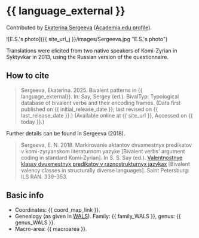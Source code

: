 # {{ language_external }}
Contributed by [Ekaterina Sergeeva](https://www.linkedin.com/in/ekaterina-sergeeva-8a45a531/) ([Academia.edu profile](https://iling-spb.academia.edu/EkaterinaSergeeva)).

![E.S.'s photo]({{ site_url_j }}/images/Sergeeva.jpg "E.S.'s photo")

Translations were elicited from two native speakers of Komi-Zyrian in Syktyvkar in 2013, using the Russian version of the questionnaire. 

## How to cite
> Sergeeva, Ekaterina. 2025. Bivalent patterns in {{ language_external}}. 
> In: Say, Sergey (ed.). BivalTyp: Typological database of bivalent verbs and their encoding frames. 
> (Data first published on {{ initial_release_date }}; 
> last revised on {{ last_release_date }}.) (Available online at {{ site_url }}, 
> Accessed on {{ today }}.)

Further details can be found in Sergeeva (2018).

> Sergeeva, E. N. 2018. Markirovanie aktantov dvuxmestnyx predikatov v komi-zyryanskom literaturnom yazyke [Bivalent verbs' argument coding in standard Komi-Zyrian]. In S. S. Say (ed.). [Valentnostnye klassy dvuxmestnyx predikatov v raznostrukturnyx jazykax](https://bivaltyp.info/docs/Say_ed_20018_Valentnostnye.pdf) [Bivalent valency classes in structurally diverse languages]. Saint Petersburg: ILS RAN. 
339–353.

## Basic info
- Coordinates: {{ coord_map_link }}.
- Genealogy (as given in [WALS](https://wals.info/)). Family: {{ family_WALS }}, genus: {{ genus_WALS }}.
- Macro-area: {{ macroarea }}.

